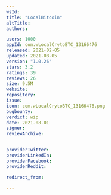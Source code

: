 ```yaml
---
wsId: 
title: "LocalBitcoin"
altTitle: 
authors:

users: 1000
appId: com.wLocalCrytoBTC_13166476
released: 2021-02-05
updated: 2021-08-05
version: "1.0.26"
stars: 3.2
ratings: 39
reviews: 26
size: 9.5M
website: 
repository: 
issue: 
icon: com.wLocalCrytoBTC_13166476.png
bugbounty: 
verdict: wip
date: 2021-08-01
signer: 
reviewArchive:


providerTwitter: 
providerLinkedIn: 
providerFacebook: 
providerReddit: 

redirect_from:

---
```



